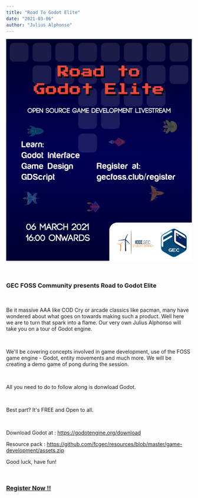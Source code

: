 ```yaml
---
title: "Road To Godot Elite"
date: "2021-03-06"
author: "Julius Alphonso"
---
```


![Road To Godot Elite Poster](./images/road-to-godot-elite.jpeg)

<br>

### GEC FOSS Community presents Road to Godot Elite

<br>

Be it massive AAA like COD Cry or arcade classics like pacman, many have wondered about what goes on towards making such a product. Well here we are to turn that spark into a flame. Our very own Julius Alphonso will take you on a tour of Godot engine.

<br>

We'll be covering concepts involved in game development, use of the FOSS game engine - Godot, entity movements and much more. We will be creating a demo game of pong during the session.  

<br>

All you need to do to follow along is donwload Godot.

<br>

Best part? It's FREE and Open to all.

<br>

Download Godot at : https://godotengine.org/download

Resource pack : https://github.com/fcgec/resources/blob/master/game-development/assets.zip

Good luck, have fun!

<br>

### **[Register Now !!](/register)**

<br>
